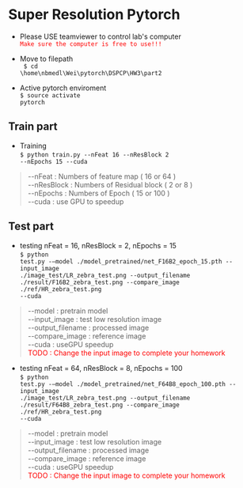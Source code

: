 # Super Resolution  Pytorch
* Please USE teamviewer to control lab's computer
<br><code><font color="red">Make sure the computer is free to use!!!  </font></code> 

* Move to filepath <br><code> $ cd \home\nbmedl\Wei\pytorch\DSPCP\HW3\part2</code>
* Active pytorch enviroment <br><code>$ source activate pytorch</code>
## Train part
* Training <br><code>$ python train.py --nFeat 16 --nResBlock 2 --nEpochs 15 --cuda</code>
> --nFeat : Numbers of feature map ( 16 or 64 )<br>
> --nResBlock : Numbers of Residual block ( 2 or 8 )<br>
> --nEpochs : Numbers of Epoch ( 15 or 100 )<br>
> --cuda : use GPU to speedup
## Test part
* testing nFeat = 16, nResBlock = 2, nEpochs = 15
<br><code>$ python test.py -–model ./model_pretrained/net_F16B2_epoch_15.pth 
--input_image ./image_test/LR_zebra_test.png 
--output_filename ./result/F16B2_zebra_test.png 
--compare_image ./ref/HR_zebra_test.png --cuda</code>
> --model : pretrain model<br>
> --input_image : test low resolution image<br>
> --output_filename : processed image<br>
> --compare_image : reference image<br>
> --cuda : useGPU speedup<br>
> <font color='red'>TODO : Change the input image to complete your homework</font>

* testing nFeat = 64, nResBlock = 8, nEpochs = 100
<br><code>$ python test.py -–model ./model_pretrained/net_F64B8_epoch_100.pth 
--input_image ./image_test/LR_zebra_test.png 
--output_filename ./result/F64B8_zebra_test.png 
--compare_image ./ref/HR_zebra_test.png --cuda</code>
> --model : pretrain model<br>
> --input_image : test low resolution image<br>
> --output_filename : processed image<br>
> --compare_image : reference image<br>
> --cuda : useGPU speedup<br>
> <font color='red'>TODO : Change the input image to complete your homework</font>
